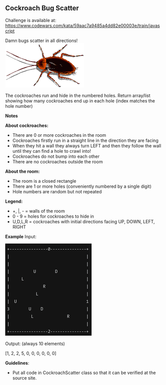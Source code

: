 ## Cockroach Bug Scatter

Challenge is available at: https://www.codewars.com/kata/59aac7a9485a4dd82e00003e/train/javascript

Damn bugs scatter in all directions!  
![img.png](img.png)


The cockroaches run and hide in the numbered holes.
Return array/list showing how many cockroaches end up in each hole (index matches the hole number)

**Notes**  

**About cockroaches:**  
- There are 0 or more cockroaches in the room
- Cockroaches firstly run in a straight line in the direction they are facing
- When they hit a wall they always turn LEFT and then they follow the wall until they can find a hole to crawl into!
- Cockroaches do not bump into each other
- There are no cockroaches outside the room

**About the room:**  
- The room is a closed rectangle
- There are 1 or more holes (conveniently numbered by a single digit)
- Hole numbers are random but not repeated

**Legend:**
- +, |, - = walls of the room
- 0 - 9 = holes for cockroaches to hide in
- U,D,L,R = cockroaches with initial directions facing UP, DOWN, LEFT, RIGHT

**Example**
Input:

![img_1.png](img_1.png)

Output: (always 10 elements)

[1, 2, 2, 5, 0, 0, 0, 0, 0, 0]

**Guidelines**:
- Put all code in CockroachScatter class so that it can be verified at the source site.  
